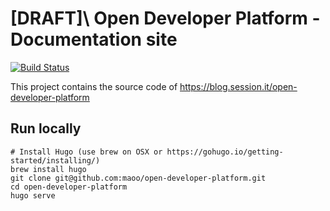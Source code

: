 # \[DRAFT]\ Open Developer Platform - Documentation site

[![Build Status](https://travis-ci.org/maoo/open-developer-platform.svg)](https://travis-ci.org/maoo/open-developer-platform)

This project contains the source code of https://blog.session.it/open-developer-platform

## Run locally
```
# Install Hugo (use brew on OSX or https://gohugo.io/getting-started/installing/)
brew install hugo
git clone git@github.com:maoo/open-developer-platform.git
cd open-developer-platform
hugo serve
```